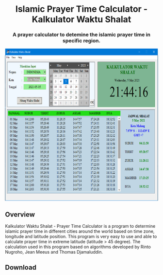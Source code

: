 <h1 align="center">
  <br>
    Islamic Prayer Time Calculator - Kalkulator Waktu Shalat
  <br>
</h1>
<h3 align="center">
  A prayer calculator to detemine the islamic prayer time in specific region.
</h3>

<p align="center">
<img src="https://github.com/adh182/prayer-time-calc/blob/master/data/interface.PNG" alt="kalkulator-waktu-shalat" height="500">
</p>

## Overview
<p>
 Kalkulator Waktu Shalat - Prayer Time Calculator is a program to determine islamic prayer time in different cities around the world based on time zone, longitude and latitude position. This program is very easy to use and able to calculate prayer time in extreme latitude (latitude > 45 degree). The calculation used in this program based on algorithms developed by Rinto Nugroho, Jean Meeus and Thomas Djamaluddin.
</p>

## Download
